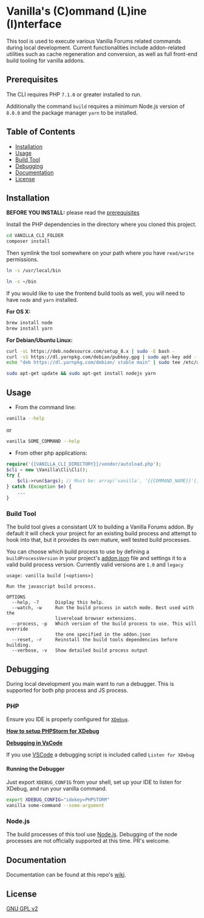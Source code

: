 # Vanilla's (C)ommand (L)ine (I)nterface

This tool is used to execute various Vanilla Forums related commands during local development.
Current functionalities include addon-related utilities such as cache regeneration and conversion,
as well as full front-end build tooling for vanilla addons.

## Prerequisites
The CLI requires PHP `7.1.0` or greater installed to run. 

Additionally the command `build` requires a minimum Node.js version of `8.0.0` and the package manager `yarn` to be installed.

## Table of Contents

* [Installation](#installation)
* [Usage](#usage)
* [Build Tool](#build-tool)
* [Debugging](#debugging)
* [Documentation](#documentation)
* [License](#license)

## Installation

**BEFORE YOU INSTALL:** please read the [prerequisites](#prerequisites)

Install the PHP dependencies in the directory where you cloned this project.
```bash
cd VANILLA_CLI_FOLDER
composer install
```

Then symlink the tool somewhere on your path where you have `read/write` permissions.
```bash
ln -s /usr/local/bin
```
```bash
ln -s ~/bin
```

If you would like to use the frontend build tools as well, you will need to have `node` and `yarn` installed.

**For OS X:**
```bash
brew install node
brew install yarn
```

**For Debian/Ubuntu Linux:**
```bash
curl -sL https://deb.nodesource.com/setup_8.x | sudo -E bash -
curl -sS https://dl.yarnpkg.com/debian/pubkey.gpg | sudo apt-key add -
echo "deb https://dl.yarnpkg.com/debian/ stable main" | sudo tee /etc/apt/sources.list.d/yarn.list

sudo apt-get update && sudo apt-get install nodejs yarn
```

## Usage

- From the command line:
```bash
vanilla --help
```
or
```bash
vanilla SOME_COMMAND --help
```
- From other php applications:
```php
require('{{VANILLA_CLI_DIRECTORY}}/vendor/autoload.php');
$cli = new \Vanilla\Cli\Cli();
try {
    $cli->run($args); // Must be: array('vanilla', '{{COMMAND_NAME}}'[, options...])
} catch (Exception $e) {
    ...
}
```

### Build Tool

The build tool gives a consistant UX to building a Vanilla Forums addon. By default it will check your project for an existing build process and attempt to hook into that, but it provides its own mature, well tested build processes.

You can choose which build process to use by defining a `buildProcessVersion` in your project's [addon.json](http://docs.vanillaforums.com/developer) file and settings it to a valid build process version. Currently valid versions are `1.0` and `legacy`

```
usage: vanilla build [<options>]

Run the javascript build process.

OPTIONS
  --help, -?      Display this help.
  --watch, -w     Run the build process in watch mode. Best used with the
                  livereload browser extensions.
  --process, -p   Which version of the build process to use. This will override
                  the one specified in the addon.json
  --reset, -r     Reinstall the build tools dependencies before building.
  --verbose, -v   Show detailed build process output
```

## Debugging
During local development you main want to run a debugger. This is supported for both php process and JS process.

### PHP

Ensure you IDE is properly configured for [`XDebug`](https://xdebug.org/index.php).

[**How to setup PHPStorm for XDebug**](https://www.jetbrains.com/help/phpstorm/configuring-xdebug.html)

[**Debugging in VsCode**](https://code.visualstudio.com/Docs/editor/debugging)

If you use [VSCode](https://code.visualstudio.com/) a debugging script is included called `Listen for XDebug`

#### Running the Debugger

Just export `XDEBUG_CONFIG` from your shell, set up your IDE to listen for XDebug, and run your vanilla command.

```bash
export XDEBUG_CONFIG="idekey=PHPSTORM"
vanilla some-command --some-argument
```

### Node.js
The build processes of this tool use [Node.js](https://nodejs.org/en/). Debugging of the node processes are not officially supported at this time. PR's welcome.

## Documentation
Documentation can be found at this repo's [wiki](https://github.com/vanilla/vanilla-cli/wiki).

## License
[GNU GPL v2](http://www.opensource.org/licenses/gpl-2.0.php)
